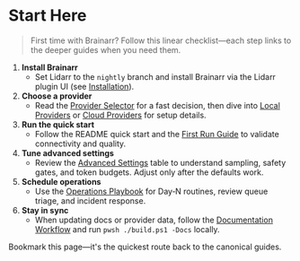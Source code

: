 # Start Here

> First time with Brainarr? Follow this linear checklist—each step links to the deeper guides when you need them.

1. **Install Brainarr**
   - Set Lidarr to the `nightly` branch and install Brainarr via the Lidarr plugin UI (see [Installation](Installation)).
2. **Choose a provider**
   - Read the [Provider Selector](Provider-Selector) for a fast decision, then dive into [Local Providers](Local-Providers) or [Cloud Providers](Cloud-Providers) for setup details.
3. **Run the quick start**
   - Follow the README quick start and the [First Run Guide](First-Run-Guide) to validate connectivity and quality.
4. **Tune advanced settings**
   - Review the [Advanced Settings](Advanced-Settings) table to understand sampling, safety gates, and token budgets. Adjust only after the defaults work.
5. **Schedule operations**
   - Use the [Operations Playbook](Operations) for Day‑N routines, review queue triage, and incident response.
6. **Stay in sync**
   - When updating docs or provider data, follow the [Documentation Workflow](Documentation-Workflow) and run `pwsh ./build.ps1 -Docs` locally.

Bookmark this page—it's the quickest route back to the canonical guides.
